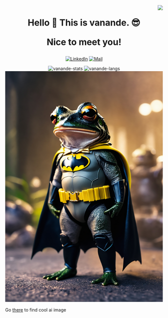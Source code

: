 <img align="right" src="https://visitor-badge.laobi.icu/badge?page_id=vanande.vanande">
<h1 align="center">
    <p>Hello 👋 This is vanande. 😎</p>
    <p>Nice to meet you!</p>
</h1>
<div align="center">
    
  [![LinkedIn](https://img.shields.io/badge/LinkedIn-0A66C2.svg?style=for-the-badge&logo=LinkedIn&logoColor=white&link=https://www.linkedin.com/in/vanandek/)](https://www.linkedin.com/in/vanandek/)
  [![Mail](https://img.shields.io/badge/Gmail-EA4335.svg?style=for-the-badge&logo=Gmail&logoColor=white&link=mailto:vanandek@gmail.com)](mailto:vanandek@gmail.com)
</div>
<div align="center">
 <img height="150em" src="https://github-readme-stats.vercel.app/api?username=vanande&theme=github_dark_dimmed&show_icons=true&bg_color=00000000&hide_border=true" alt="vanande-stats"/>
 <img height="150em" src="https://github-readme-stats.vercel.app/api/top-langs/?username=vanande&layout=compact&theme=github_dark_dimmed&bg_color=00000000&hide=shaderlab,SCSS&langs_count=6&hide_border=true" alt="vanande-langs"/>
<img src="batfrog.jpg?raw=true">

</div>

<span>Go <a href="https://civitai.com/" target="_blank">there</a> to find cool ai image</span>


